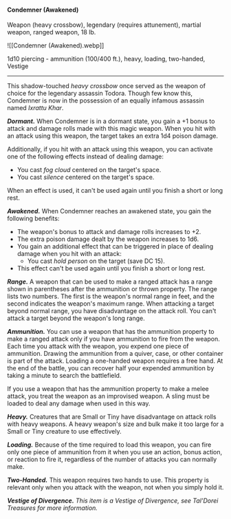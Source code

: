 #### Condemner (Awakened)

Weapon (heavy crossbow), legendary (requires attunement), martial weapon, ranged weapon, 18 lb.

![[Condemner (Awakened).webp]]

1d10 piercing  - ammunition (100/400 ft.), heavy, loading, two-handed, Vestige

---

This shadow-touched *heavy crossbow* once served as the weapon of choice for the legendary assassin Todora. Though few know this, Condemner is now in the possession of an equally infamous assassin named *Ixrattu Khar*.

***Dormant.*** When Condemner is in a dormant state, you gain a +1 bonus to attack and damage rolls made with this magic weapon. When you hit with an attack using this weapon, the target takes an extra 1d4 poison damage.

Additionally, if you hit with an attack using this weapon, you can activate one of the following effects instead of dealing damage:

- You cast *fog cloud* centered on the target's space.
- You cast *silence* centered on the target's space.

When an effect is used, it can't be used again until you finish a short or long rest.

***Awakened.*** When Condemner reaches an awakened state, you gain the following benefits:

- The weapon's bonus to attack and damage rolls increases to +2.
- The extra poison damage dealt by the weapon increases to 1d6.
- You gain an additional effect that can be triggered in place of dealing damage when you hit with an attack:
  - You cast *hold person* on the target (save DC 15).
- This effect can't be used again until you finish a short or long rest.

***Range.*** A weapon that can be used to make a ranged attack has a range shown in parentheses after the ammunition or thrown property. The range lists two numbers. The first is the weapon's normal range in feet, and the second indicates the weapon's maximum range. When attacking a target beyond normal range, you have disadvantage on the attack roll. You can't attack a target beyond the weapon's long range.

***Ammunition.*** You can use a weapon that has the ammunition property to make a ranged attack only if you have ammunition to fire from the weapon. Each time you attack with the weapon, you expend one piece of ammunition. Drawing the ammunition from a quiver, case, or other container is part of the attack. Loading a one-handed weapon requires a free hand. At the end of the battle, you can recover half your expended ammunition by taking a minute to search the battlefield.

If you use a weapon that has the ammunition property to make a melee attack, you treat the weapon as an improvised weapon. A sling must be loaded to deal any damage when used in this way.

***Heavy.*** Creatures that are Small or Tiny have disadvantage on attack rolls with heavy weapons. A heavy weapon's size and bulk make it too large for a Small or Tiny creature to use effectively.

***Loading.*** Because of the time required to load this weapon, you can fire only one piece of ammunition from it when you use an action, bonus action, or reaction to fire it, regardless of the number of attacks you can normally make.

***Two-Handed.*** This weapon requires two hands to use. This property is relevant only when you attack with the weapon, not when you simply hold it.

***Vestige of Divergence.*** *This item is a Vestige of Divergence, see *Tal'Dorei Treasures* for more information.*



